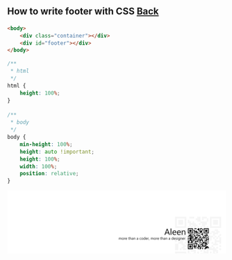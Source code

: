 ## How to write footer with CSS [Back](./qa.md)

```html
<body>
    <div class="container"></div>
    <div id="footer"></div>
</body>
```

```css
/**
 * html
 */
html {
    height: 100%;
}

/**
 * body
 */
body {
    min-height: 100%;
    height: auto !important;
    height: 100%;
    width: 100%;
    position: relative;
}

```

<a href="http://aleen42.github.io/" target="_blank" ><img src="./../pic/tail.gif"></a>

